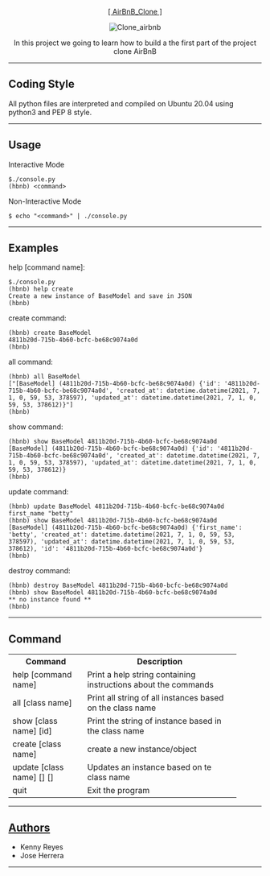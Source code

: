 <p align="center">
   <a href="https://github.com/KennyReyesS/AirBnB_clone">[ AirBnB_Clone ]</a>
</p>

<p align = "center">
   <img src="https://i.ibb.co/YNcJjqS/Clone-airbnb.jpg" alt="Clone_airbnb" border="0">
</p>

<p align="center">
        In this project we going to learn how to build a the first part of the project clone AirBnB
</p>

---

Coding Style
-----------
All python files are interpreted and compiled on Ubuntu 20.04 using python3 and PEP 8 style.


---

Usage
-----------
<p>Interactive Mode</p>

```
$./console.py
(hbnb) <command>
```

<p>Non-Interactive Mode</p>

```
$ echo "<command>" | ./console.py
```

---
Examples
-----------

help [command name]:
```
$./console.py
(hbnb) help create
Create a new instance of BaseModel and save in JSON
(hbnb)
```

create command:
```
(hbnb) create BaseModel
4811b20d-715b-4b60-bcfc-be68c9074a0d
(hbnb)
```

all command:
```
(hbnb) all BaseModel
["[BaseModel] (4811b20d-715b-4b60-bcfc-be68c9074a0d) {'id': '4811b20d-715b-4b60-bcfc-be68c9074a0d', 'created_at': datetime.datetime(2021, 7, 1, 0, 59, 53, 378597), 'updated_at': datetime.datetime(2021, 7, 1, 0, 59, 53, 378612)}"]
(hbnb)
```

show command:
```
(hbnb) show BaseModel 4811b20d-715b-4b60-bcfc-be68c9074a0d
[BaseModel] (4811b20d-715b-4b60-bcfc-be68c9074a0d) {'id': '4811b20d-715b-4b60-bcfc-be68c9074a0d', 'created_at': datetime.datetime(2021, 7, 1, 0, 59, 53, 378597), 'updated_at': datetime.datetime(2021, 7, 1, 0, 59, 53, 378612)}
(hbnb)
```

update command:
```
(hbnb) update BaseModel 4811b20d-715b-4b60-bcfc-be68c9074a0d first_name "betty"
(hbnb) show BaseModel 4811b20d-715b-4b60-bcfc-be68c9074a0d
[BaseModel] (4811b20d-715b-4b60-bcfc-be68c9074a0d) {'first_name': 'betty', 'created_at': datetime.datetime(2021, 7, 1, 0, 59, 53, 378597), 'updated_at': datetime.datetime(2021, 7, 1, 0, 59, 53, 378612), 'id': '4811b20d-715b-4b60-bcfc-be68c9074a0d'}
(hbnb)
```

destroy command:
```
(hbnb) destroy BaseModel 4811b20d-715b-4b60-bcfc-be68c9074a0d
(hbnb) show BaseModel 4811b20d-715b-4b60-bcfc-be68c9074a0d
** no instance found **
(hbnb)
```

---
Command
------------

<table style= "width:90%">
	<tr>
		<th>Command</th>
		<th>Description</th>
	</tr>
	<tr>
		<td>help [command name] </td>
		<td>Print a help string containing instructions about the commands</td>
	</tr>
	<tr>
		<td>all [class name] </td>
		<td>Print all string of all instances based on the class name</td>
	</tr>
	<tr>
		<td>show [class name] [id] </td>
                <td>Print the string of instance based in the class name</td>
	</tr>
	<tr>
                <td>create [class name] </td>
                <td>create a new instance/object</td>
        </tr>
	<tr>
                <td>update [class name] [] [] </td>
                <td>Updates an instance based on te class name</td>
        </tr>
	<tr>
                <td>quit</td>
                <td>Exit the program</td>
        </tr>

</table>

---
## [Authors](https://github.com/KennyReyesS/AirBnB_clone/blob/main/AUTHORS)

<ul>
        <li>Kenny Reyes</li>
        <li>Jose Herrera</li>
</ul>

-------


